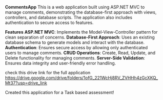 **CommentsApp**
This is a web application built using ASP.NET MVC to manage comments, demonstrating the database-first approach with views, controllers, and database scripts. The application also includes authentication to secure access to features.

**Features**
**ASP.NET MVC**: Implements the Model-View-Controller pattern for clean separation of concerns.
**Database-First Approach**: Uses an existing database schema to generate models and interact with the database.
**Authentication**: Ensures secure access by allowing only authenticated users to manage comments.
**CRUD Operations**: Create, Read, Update, and Delete functionality for managing comments.
**Server-Side Validation**: Ensures data integrity and user-friendly error handling.


check this drive link for the full application
https://drive.google.com/drive/folders/1ofG_221WcHj8RV_ZVHHh4zGcXKQ_Mt37?usp=drive_link

Created this application for a Task based assessment!
